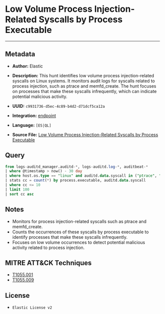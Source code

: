 # Low Volume Process Injection-Related Syscalls by Process Executable

---

## Metadata

- **Author:** Elastic
- **Description:** This hunt identifies low volume process injection-related syscalls on Linux systems. It monitors audit logs for syscalls related to process injection, such as ptrace and memfd_create. The hunt focuses on processes that make these syscalls infrequently, which can indicate potential malicious activity.

- **UUID:** `c9931736-d5ec-4c89-b4d2-d71dcf5ca12a`
- **Integration:** [endpoint](https://docs.elastic.co/integrations/endpoint)
- **Language:** `[ES|QL]`
- **Source File:** [Low Volume Process Injection-Related Syscalls by Process Executable](../queries/low_volume_process_injection_syscalls_by_executable.toml)

## Query

```sql
from logs-auditd_manager.auditd-*, logs-auditd.log-*, auditbeat-*
| where @timestamp > now() - 30 day
| where host.os.type == "linux" and auditd.data.syscall in ("ptrace", "memfd_create")
| stats cc = count(*) by process.executable, auditd.data.syscall
| where cc <= 10
| limit 100
| sort cc asc
```

## Notes

- Monitors for process injection-related syscalls such as ptrace and memfd_create.
- Counts the occurrences of these syscalls by process executable to identify processes that make these syscalls infrequently.
- Focuses on low volume occurrences to detect potential malicious activity related to process injection.

## MITRE ATT&CK Techniques

- [T1055.001](https://attack.mitre.org/techniques/T1055/001)
- [T1055.009](https://attack.mitre.org/techniques/T1055/009)

## License

- `Elastic License v2`
